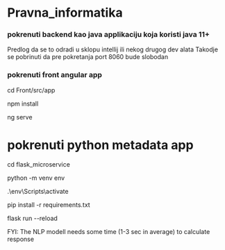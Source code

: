 # Pravna_informatika

### pokrenuti backend kao java applikaciju koja koristi java 11+

Predlog da se to odradi u sklopu intellij ili nekog drugog dev alata
Takodje se pobrinuti da pre pokretanja port 8060 bude slobodan

### pokrenuti front angular app

cd Front/src/app

npm install

ng serve

# pokrenuti python metadata app

cd flask_microservice

python -m venv env

.\env\Scripts\activate

pip install -r requirements.txt

flask run --reload

FYI: The NLP modell needs some time (1-3 sec in average) to calculate response
